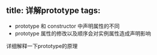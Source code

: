 title: 详解prototype
tags:
---
* prototype 和 constructor 中声明属性的不同
* prototype 属性的修改以及顺序会对实例属性造成声明影响

详细解释一下prototype的原理